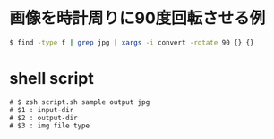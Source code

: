 # 画像を時計周りに90度回転させる例
~~~bash
$ find -type f | grep jpg | xargs -i convert -rotate 90 {} {}
~~~

# shell script
~~~
# $ zsh script.sh sample output jpg
# $1 : input-dir
# $2 : output-dir
# $3 : img file type
~~~